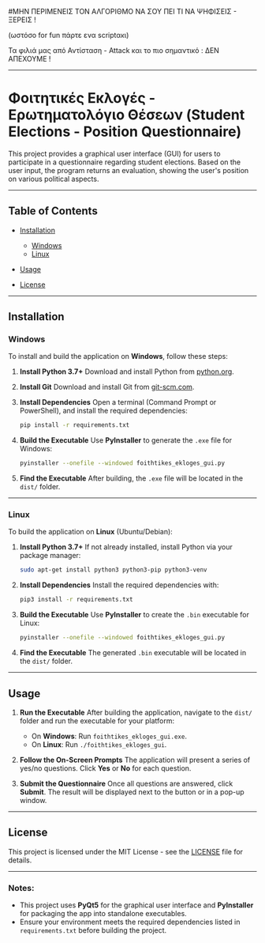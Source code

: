 #ΜΗΝ ΠΕΡΙΜΕΝΕΙΣ ΤΟΝ ΑΛΓΟΡΙΘΜΟ ΝΑ ΣΟΥ ΠΕΙ ΤΙ ΝΑ ΨΗΦΙΣΕΙΣ - ΞΕΡΕΙΣ !

(ωστόσο for fun πάρτε ενα scriptακι)

Τα φιλιά μας από Αντίσταση - Attack 
και το πιο σημαντικό : ΔΕΝ ΑΠΕΧΟΥΜΕ !

---

# Φοιτητικές Εκλογές - Ερωτηματολόγιο Θέσεων (Student Elections - Position Questionnaire)

This project provides a graphical user interface (GUI) for users to participate in a questionnaire regarding student elections. Based on the user input, the program returns an evaluation, showing the user's position on various political aspects.

---

## Table of Contents

* [Installation](#installation)

  * [Windows](#windows)
  * [Linux](#linux)
* [Usage](#usage)
* [License](#license)

---

## Installation

### Windows

To install and build the application on **Windows**, follow these steps:

1. **Install Python 3.7+**
   Download and install Python from [python.org](https://www.python.org/downloads/).

2. **Install Git**
   Download and install Git from [git-scm.com](https://git-scm.com/).

3. **Install Dependencies**
   Open a terminal (Command Prompt or PowerShell), and install the required dependencies:

   ```bash
   pip install -r requirements.txt
   ```

4. **Build the Executable**
   Use **PyInstaller** to generate the `.exe` file for Windows:

   ```bash
   pyinstaller --onefile --windowed foithtikes_ekloges_gui.py
   ```

5. **Find the Executable**
   After building, the `.exe` file will be located in the `dist/` folder.

---

### Linux

To build the application on **Linux** (Ubuntu/Debian):

1. **Install Python 3.7+**
   If not already installed, install Python via your package manager:

   ```bash
   sudo apt-get install python3 python3-pip python3-venv
   ```

2. **Install Dependencies**
   Install the required dependencies with:

   ```bash
   pip3 install -r requirements.txt
   ```

3. **Build the Executable**
   Use **PyInstaller** to create the `.bin` executable for Linux:

   ```bash
   pyinstaller --onefile --windowed foithtikes_ekloges_gui.py
   ```

4. **Find the Executable**
   The generated `.bin` executable will be located in the `dist/` folder.

---

## Usage

1. **Run the Executable**
   After building the application, navigate to the `dist/` folder and run the executable for your platform:

   * On **Windows**: Run `foithtikes_ekloges_gui.exe`.
   * On **Linux**: Run `./foithtikes_ekloges_gui`.

2. **Follow the On-Screen Prompts**
   The application will present a series of yes/no questions. Click **Yes** or **No** for each question.

3. **Submit the Questionnaire**
   Once all questions are answered, click **Submit**. The result will be displayed next to the button or in a pop-up window.

---



## License

This project is licensed under the MIT License - see the [LICENSE](LICENSE) file for details.

---

### Notes:

* This project uses **PyQt5** for the graphical user interface and **PyInstaller** for packaging the app into standalone executables.
* Ensure your environment meets the required dependencies listed in `requirements.txt` before building the project.
